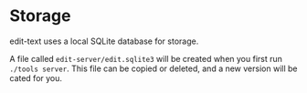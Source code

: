 # Storage

edit-text uses a local SQLite database for storage.

A file called `edit-server/edit.sqlite3` will be created when you first run `./tools server`. This file can be copied or deleted, and a new version will be cated for you.
